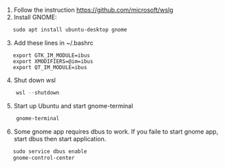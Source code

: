 1. Follow the instruction
    https://github.com/microsoft/wslg
2. Install GNOME:
```powershell
   sudo apt install ubuntu-desktop gnome
```
3. Add these lines in ~/.bashrc
```
   export GTK_IM_MODULE=ibus
   export XMODIFIERS=@im=ibus
   export QT_IM_MODULE=ibus
```
4. Shut down wsl
```powershell
    wsl --shutdown
```
5. Start up Ubuntu and start gnome-terminal
```powershell
    gnome-terminal
```
6. Some gnome app requires dbus to work. If you faile to start gnome app, start dbus then start application. 
```powershell
   sudo service dbus enable
   gnome-control-center
```
